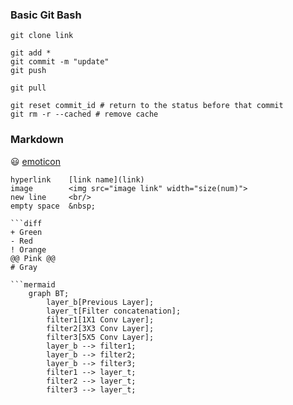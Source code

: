 ### Basic Git Bash
```shell
git clone link

git add *
git commit -m "update"
git push

git pull

git reset commit_id # return to the status before that commit
git rm -r --cached # remove cache
```

### Markdown
:smiley: [emoticon](https://gist.github.com/rxaviers/7360908)

```
hyperlink    [link name](link)
image        <img src="image link" width="size(num)">
new line     <br/>
empty space  &nbsp;
```

```
```diff
+ Green
- Red
! Orange
@@ Pink @@
# Gray
```

```
```mermaid
    graph BT;
        layer_b[Previous Layer];
        layer_t[Filter concatenation];
        filter1[1X1 Conv Layer];
        filter2[3X3 Conv Layer];
        filter3[5X5 Conv Layer];
        layer_b --> filter1;
        layer_b --> filter2;
        layer_b --> filter3;
        filter1 --> layer_t;
        filter2 --> layer_t;
        filter3 --> layer_t;
```
